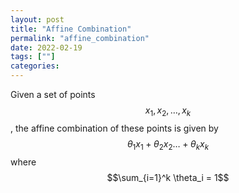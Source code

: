 ```yaml
---
layout: post
title: "Affine Combination"
permalink: "affine_combination"
date: 2022-02-19 
tags: [""]
categories:
---
```


Given a set of points $$x_1, x_2, \dots, x_k$$, the affine combination of these
points is given by $$\theta_1 x_1 + \theta_2 x_2 \dots + \theta_k x_k$$ where
$$\sum_{i=1}^k \theta_i = 1$$
